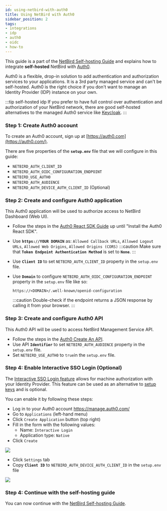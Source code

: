 ```yaml
---
id: using-netbird-with-auth0
title: Using NetBird with Auth0
sidebar_position: 2
tags:
- integrations
- idp
- auth0
- oidc
- how-to
---
```


This guide is a part of the [NetBird Self-hosting Guide](/getting-started/self-hosting) and explains how to integrate **self-hosted** NetBird with [Auth0](https://auth0.com/).

Auth0 is a flexible, drop-in solution to add authentication and authorization services to your applications. 
It is a 3rd party managed service and can't be self-hosted. Auth0 is the right choice if you don't want to manage an Identity Provider (IDP) 
instance on your own. 

:::tip self-hosted idp
If you prefer to have full control over authentication and authorization of your NetBird network, there are good
self-hosted alternatives to the managed Auth0 service like [Keycloak](/integrations/identity-providers/self-hosted/using-netbird-with-keycloak).
:::

### Step 1: Create Auth0 account
To create an Auth0 account, sign up at [https://auth0.com](https://auth0.com/).

There are five properties of the **`setup.env`** file that we will configure in this guide:
- `NETBIRD_AUTH_CLIENT_ID`
- `NETBIRD_AUTH_OIDC_CONFIGURATION_ENDPOINT`
- `NETBIRD_USE_AUTH0`
- `NETBIRD_AUTH_AUDIENCE`
- `NETBIRD_AUTH_DEVICE_AUTH_CLIENT_ID` (Optional)

### Step 2: Create and configure Auth0 application

This Auth0 application will be used to authorize access to NetBird Dashboard (Web UI).

- Follow the steps in the [Auth0 React SDK Guide](https://auth0.com/docs/quickstart/spa/react/01-login#configure-auth0) 
up until "Install the Auth0 React SDK".
- Use **`https://YOUR DOMAIN`** as: `Allowed Callback URLs`, `Allowed Logout URLs`, `Allowed Web Origins`, `Allowed Origins (CORS)`
  :::caution
  Make sure that **`Token Endpoint Authentication Method`** is set to **`None`**.
  :::

- Use **`Client ID`** to set  ```NETBIRD_AUTH_CLIENT_ID``` property in the `setup.env` file.
- Use **`Domain`** to configure   ```NETBIRD_AUTH_OIDC_CONFIGURATION_ENDPOINT``` property in the `setup.env` file like so:
     ```
   https://<DOMAIN>/.well-known/openid-configuration
    ``` 
  :::caution
  Double-check if the endpoint returns a JSON response by calling it from your browser.
  :::

### Step 3: Create and configure Auth0 API

This Auth0 API will be used to access NetBird Management Service API. 

- Follow the steps in the [Auth0 Create An API](https://auth0.com/docs/quickstart/backend/golang#create-an-api).
- Use API **`Identifier`** to set  ```NETBIRD_AUTH_AUDIENCE``` property in the `setup.env` file.
- Set ```NETBIRD_USE_AUTH0``` to `true`in the `setup.env` file.
  
### Step 4: Enable Interactive SSO Login (Optional)

The [Interactive SSO Login feature](/getting-started/installation#running-netbird-with-sso-login) allows for machine 
authorization with your Identity Provider. This feature can be used as an alternative to [setup keys](/overview/setup-keys) 
and is optional.

You can enable it by following these steps:
- Log in to your Auth0 account https://manage.auth0.com/
- Go to `Applications` (left-hand menu)
- Click `Create Application` button (top right)
- Fill in the form with the following values:
  - Name: `Interactive Login`
  - Application type: `Native`
- Click `Create`

![](/img/integrations/identity-providers/self-hosted/auth0-create-interactive-login-app.png)

- Click `Settings` tab
- Copy **`Client ID`** to `NETBIRD_AUTH_DEVICE_AUTH_CLIENT_ID` in the `setup.env` file

![](/img/integrations/identity-providers/self-hosted/auth0-interactive-login-settings.png)

### Step 4: Continue with the self-hosting guide
You can now continue with the [NetBird Self-hosting Guide](/getting-started/self-hosting#step-3-configure-identity-provider).